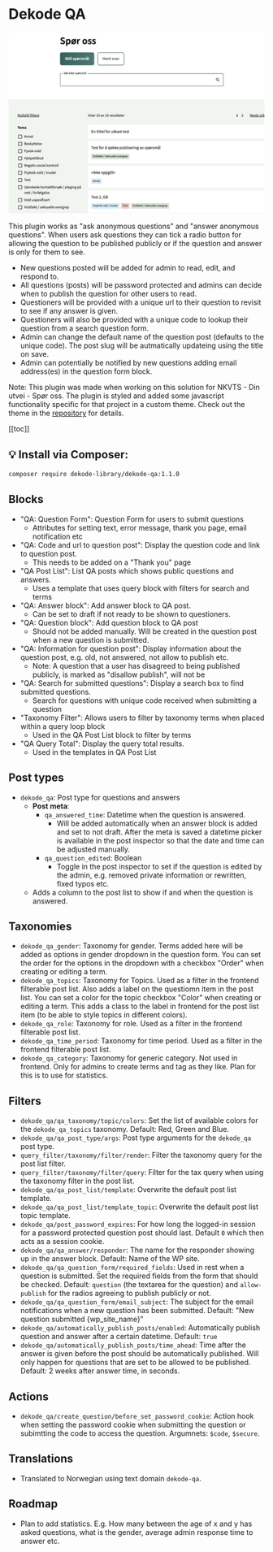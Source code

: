 # Dekode QA

![Screenshot](./screenshot.png)

This plugin works as "ask anonymous questions" and "answer anonymous questions". When users ask questions they can tick a radio button for allowing the question to be published publicly or if the question and answer is only for them to see.

* New questions posted will be added for admin to read, edit, and respond to. 
* All questions (posts) will be password protected and admins can decide when to publish the question for other users to read.
* Questioners will be provided with a unique url to their question to revisit to see if any answer is given. 
* Questioners will also be provided with a unique code to lookup their question from a search question form.
* Admin can change the default name of the question post (defaults to the unique code). The post slug will be autmatically updateing using the title on save.
* Admin can potentially be notified by new questions adding email address(es) in the question form block.

Note: This plugin was made when working on this solution for NKVTS - Din utvei - Spør oss. The plugin is styled and added some javascript functionality specific for that project in a custom theme. Check out the theme in the [repository](https://github.com/DekodeInteraktiv/nkvts-new/tree/stage/packages/themes/dinutvei-theme) for details.

[[toc]]

## 💡 Install via Composer:
```bash
composer require dekode-library/dekode-qa:1.1.0
```

## Blocks
* "QA: Question Form": Question Form for users to submit questions
  * Attributes for setting text, error message, thank you page, email notification etc
* "QA: Code and url to question post": Display the question code and link to question post.
  * This needs to be added on a "Thank you" page
* "QA Post List": List QA posts which shows public questions and answers. 
  * Uses a template that uses query block with filters for search and terms
* "QA: Answer block": Add answer block to QA post.
  * Can be set to draft if not ready to be shown to questioners.
* "QA: Question block": Add question block to QA post
  * Should not be added manually. Will be created in the question post when a new question is submitted.
* "QA: Information for question post": Display information about the question post, e.g. old, not answered, not allow to publish etc.
  * Note: A question that a user has disagreed to being published publicly, is marked as "disallow publish", will not be  
* "QA: Search for submitted questions": Display a search box to find submitted questions.
  * Search for questions with unique code received when submitting a question
* "Taxonomy Filter": Allows users to filter by taxonomy terms when placed within a query loop block
  * Used in the QA Post List block to filter by terms 
* "QA Query Total": Display the query total results.
  * Used in the templates in QA Post List

## Post types
* `dekode_qa`: Post type for questions and answers
  * **Post meta**:
    * `qa_answered_time`: Datetime when the question is answered. 
      * Will be added automatically when an answer block is added and set to not draft. After the meta is saved a datetime picker is available in the post inspector so that the date and time can be adjusted manually.
    * `qa_question_edited`: Boolean
      * Toggle in the post inspector to set if the question is edited by the admin, e.g. removed private information or rewritten, fixed typos etc. 
  * Adds a column to the post list to show if and when the question is answered.

## Taxonomies
* `dekode_qa_gender`: Taxonomy for gender. Terms added here will be added as options in gender dropdown in the question form. You can set the order for the options in the dropdown with a checkbox "Order" when creating or editing a term.
* `dekode_qa_topics`: Taxonomy for Topics. Used as a filter in the frontend filterable post list. Also adds a label on the questiomn item in the post list. You can set a color for the topic checkbox "Color" when creating or editing a term. This adds a class to the label in frontend for the post list item (to be able to style topics in different colors).
* `dekode_qa_role`: Taxonomy for role. Used as a filter in the frontend filterable post list.
* `dekode_qa_time_period`: Taxonomy for time period. Used as a filter in the frontend filterable post list.
* `dekode_qa_category`: Taxonomy for generic category. Not used in frontend. Only for admins to create terms and tag as they like. Plan for this is to use for statistics.

## Filters
* `dekode_qa/qa_taxonomy/topic/colors`: Set the list of available colors for the `dekode_qa_topics` taxonomy. Default: Red, Green and Blue.
* `dekode_qa/qa_post_type/args`: Post type arguments for the `dekode_qa` post type.
* `query_filter/taxonomy/filter/render`: Filter the taxonomy query for the post list filter. 
* `query_filter/taxonomy/filter/query`: Filter for the tax query when using the taxonomy filter in the post list.
* `dekode_qa/qa_post_list/template`: Overwrite the default post list template.
* `dekode_qa/qa_post_list/template_topic`: Overwrite the default post list topic template.
* `dekode_qa/post_password_expires`: For how long the logged-in session for a password protected question post should last. Default `0` which then acts as a session cookie.
* `dekode_qa/qa_answer/responder`: The name for the responder showing up in the answer block. Default: Name of the WP site.
* `dekode_qa/qa_question_form/required_fields`: Used in rest when a question is submitted. Set the required fields from the form that should be checked. Default: `question` (the textarea for the question) and `allow-publish` for the radios agreeing to publish publicly or not. 
* `dekode_qa/qa_question_form/email_subject`: The subject for the email notifications when a new question has been submitted. Default: "New question submitted {wp_site_name}"
* `dekode_qa/automatically_publish_posts/enabled`: Automatically publish question and answer after a certain datetime. Default: `true`
* `dekode_qa/automatically_publish_posts/time_ahead`: Time after the answer is given before the post should be automatically published. Will only happen for questions that are set to be allowed to be published. Default: 2 weeks after answer time, in seconds.

## Actions
* `dekode_qa/create_question/before_set_password_cookie`: Action hook when setting the password cookie when submitting the question or subimtting the code to access the question. Argumnets: `$code`, `$secure`.

## Translations
* Translated to Norwegian using text domain `dekode-qa`.

## Roadmap
* Plan to add statistics. E.g. How many between the age of x and y has asked questions, what is the gender, average admin response time to answer etc.
